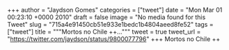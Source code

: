 
+++
author = "Jaydson Gomes"
categories = ["tweet"]
date = "Mon Mar 01 00:23:10 +0000 2010"
draft = false
image = "No media found for this Tweet"
slug = "715a4e91450cb51e933e1bedc1b4804aeed8fe52"
tags = ["tweet"]
title = """Mortos no Chile ++..."""
tweet = true
tweet_url = "https://twitter.com/jaydson/status/9800077796"
+++
Mortos no Chile ++
